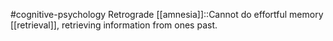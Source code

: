 #cognitive-psychology 
Retrograde [[amnesia]]::Cannot do effortful memory [[retrieval]], retrieving information from ones past.
<!--SR:!2024-04-19,10,250-->